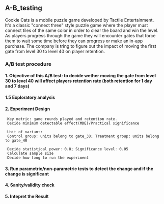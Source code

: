 ## A-B_testing
Cookie Cats is a mobile puzzle game developed by Tactile Entertainment. It's a classic "connect three" style puzzle game where the player must connect tiles of the same color in order to clear the board and win the level. As players progress through the game they will encounter gates that force them to wait some time before they can progress or make an in-app purchase. 
The company is tring to figure out the impact of moving the first gate  from level 30 to level 40 on player retention.



### A/B test procedure 
#### 1. Objective of this A/B test: to decide wether moving the gate from level 30 to level 40 will affect players retention rate (both retention for 1 day and 7 days)

#### 1.5 Exploratory analysis

#### 2. Experiment Design
     Key metric: game rounds played and retention rate. 
     Decide minimum detectable effect(MDE)/Practical significance

     Unit of variant: 
     Control group: units belong to gate_30; Treatment group: units belong to gate_40

     Decide statistical power: 0.8; Significance level: 0.05
     Calculate sample size
     Decide how long to run the experiment

#### 3. Run parametric/non-parametric tests to detect the change and if the change is significant  

#### 4. Sanity/validity check

#### 5. Intepret the Result
